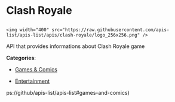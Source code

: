 # Clash Royale<p align="center">
    <img width="400" src="https://raw.githubusercontent.com/apis-list/apis-list/apis/clash-royale/logo_256x256.png" />
</p>

API that provides informations about Clash Royale game

**Categories**:

- [Games & Comics](https://github/apis-list/apis-list#games-and-comics)

- [Entertainment](https://github/apis-list/apis-list#entertainment)





ps://github/apis-list/apis-list#games-and-comics)



